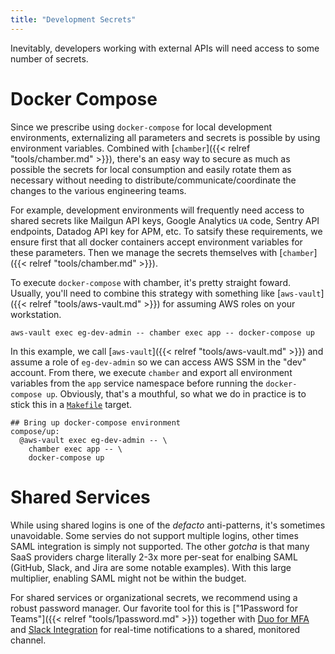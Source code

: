 ```yaml
---
title: "Development Secrets"
---
```


Inevitably, developers working with external APIs will need access to some number of secrets.


# Docker Compose

Since we prescribe using `docker-compose` for local development environments, externalizing all parameters and secrets is possible by using environment variables. Combined with [`chamber`]({{< relref "tools/chamber.md" >}}), there's an easy way to secure as much as possible the secrets for local consumption and easily rotate them as necessary without needing to distribute/communicate/coordinate the changes to the various engineering teams.

For example, development environments will frequently need access to shared secrets like Mailgun API keys, Google Analytics `UA` code, Sentry API endpoints, Datadog API key for APM, etc. To satsify these requirements, we ensure first that all docker containers accept environment variables for these parameters. Then we manage the secrets themselves with [`chamber`]({{< relref "tools/chamber.md" >}}).

To execute `docker-compose` with chamber, it's pretty straight foward. Usually, you'll need to combine this strategy with something like [`aws-vault`]({{< relref "tools/aws-vault.md" >}}) for assuming AWS roles on your workstation.

```
aws-vault exec eg-dev-admin -- chamber exec app -- docker-compose up
```

In this example, we call [`aws-vault`]({{< relref "tools/aws-vault.md" >}}) and assume a role of `eg-dev-admin` so we can access AWS SSM in the "dev" account. From there, we execute `chamber` and export all environment variables from the `app` service namespace before running the `docker-compose up`. Obviously, that's a mouthful, so what we do in practice is to stick this in a [`Makefile`](/tools/make) target.

```
## Bring up docker-compose environment
compose/up:
  @aws-vault exec eg-dev-admin -- \
    chamber exec app -- \
    docker-compose up
```

# Shared Services

While using shared logins is one of the *defacto* anti-patterns, it's sometimes unavoidable. Some servies do not support multiple logins, other times SAML integration is simply not supported. The other *gotcha* is that many SaaS providers charge literally 2-3x more per-seat for enalbing SAML (GitHub, Slack, and Jira are some notable examples). With this large multiplier, enabling SAML might not be within the budget.

For shared services or organizational secrets, we recommend using a robust password manager. Our favorite tool for this is ["1Password for Teams"]({{< relref "tools/1password.md" >}}) together with [Duo for MFA](https://duo.com/docs/1password) and [Slack Integration](https://support.1password.com/slack/) for real-time notifications to a shared, monitored channel.
